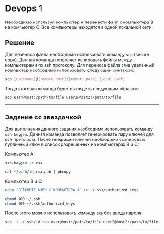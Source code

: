 # Devops 1

Необходимо используя компьютер A перенести файл с компьютера B на компьютер C. Все компьютеры находятся в одной локальной сети.

## Решение
Для переноса файла необходимо использовать команду `scp` (secure copy). Данная команда позволяет копировать файлы между компьютерами по ssh протоколу.
Для переноса файла с/на удаленный компьютер необходимо использовать следующий синтаксис:
```bash 
scp [username]@[remote_host]:[remote_path] [local_path]
```

Тогда итоговая команда будет выглядеть следующим образом:
```bash
scp user@host:/path/to/file user2@host2:/path/to/file
```
---
## **Задание со звездочкой**

Для выполнения данного задания необходимо использовать команду `ssh-keygen`. Данная команда позволяет генерировать пару ключей для ssh протокола. После генерации ключей необходимо скопировать публичный ключ в список разрешенных на компьютерах B и C:

Компьютер A:
```bash
ssh-keygen -t rsa
```
```bash
cat ~/.ssh/id_rsa.pub | pbcopy
```

Компьютер B и C:
```bash
echo "ВСТАВЬТЕ_КЛЮЧ_С_КОМПЬЮТЕРА_А" >> ~/.ssh/authorized_keys
```
```bash
chmod 700 ~/.ssh
chmod 600 ~/.ssh/authorized_keys
```

После этого можно использовать команду `scp` без ввода пароля:
```bash
scp -i ~/.ssh/id_rsa user@host:/path/to/file user2@host2:/path/to/file
```

---
